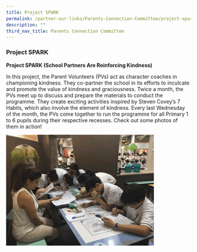 ```yaml
---
title: Project SPARK
permalink: /partner-our-links/Parents-Connection-Committee/project-spark/
description: ""
third_nav_title: Parents Connection Committee
---
```

### Project SPARK

**Project SPARK (School Partners Are Reinforcing Kindness)**

In this project, the Parent Volunteers (PVs) act as character coaches in championing kindness. They co-partner the school in its efforts to inculcate and promote the value of kindness and graciousness. Twice a month, the PVs meet up to discuss and prepare the materials to conduct the programme. They create exciting activities inspired by Steven Covey’s 7 Habits, which also involve the element of kindness. Every last Wednesday of the month, the PVs come together to run the programme for all Primary 1 to 6 pupils during their respective recesses. Check out some photos of them in action!

<img src="/images/projectSPARK.gif" style="width:80%">